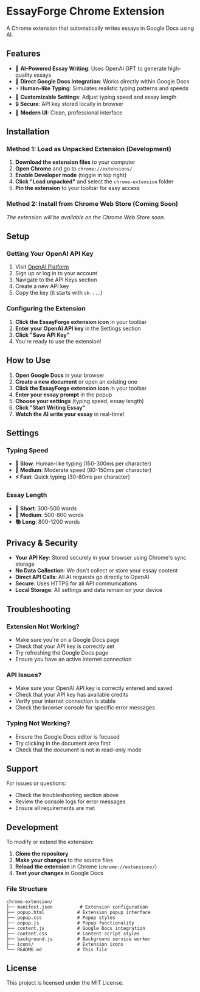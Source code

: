 # EssayForge Chrome Extension

A Chrome extension that automatically writes essays in Google Docs using AI.

## Features

- 🤖 **AI-Powered Essay Writing**: Uses OpenAI GPT to generate high-quality essays
- 📝 **Direct Google Docs Integration**: Works directly within Google Docs
- ⚡ **Human-like Typing**: Simulates realistic typing patterns and speeds
- 🎯 **Customizable Settings**: Adjust typing speed and essay length
- 🔒 **Secure**: API key stored locally in browser
- 📱 **Modern UI**: Clean, professional interface

## Installation

### Method 1: Load as Unpacked Extension (Development)

1. **Download the extension files** to your computer
2. **Open Chrome** and go to `chrome://extensions/`
3. **Enable Developer mode** (toggle in top right)
4. **Click "Load unpacked"** and select the `chrome-extension` folder
5. **Pin the extension** to your toolbar for easy access

### Method 2: Install from Chrome Web Store (Coming Soon)

*The extension will be available on the Chrome Web Store soon.*

## Setup

### Getting Your OpenAI API Key

1. Visit [OpenAI Platform](https://platform.openai.com/)
2. Sign up or log in to your account
3. Navigate to the API Keys section
4. Create a new API key
5. Copy the key (it starts with `sk-...`)

### Configuring the Extension

1. **Click the EssayForge extension icon** in your toolbar
2. **Enter your OpenAI API key** in the Settings section
3. **Click "Save API Key"**
4. You're ready to use the extension!

## How to Use

1. **Open Google Docs** in your browser
2. **Create a new document** or open an existing one
3. **Click the EssayForge extension icon** in your toolbar
4. **Enter your essay prompt** in the popup
5. **Choose your settings** (typing speed, essay length)
6. **Click "Start Writing Essay"**
7. **Watch the AI write your essay** in real-time!

## Settings

### Typing Speed
- **🐌 Slow**: Human-like typing (150-300ms per character)
- **🚀 Medium**: Moderate speed (80-150ms per character)
- **⚡ Fast**: Quick typing (30-80ms per character)

### Essay Length
- **📄 Short**: 300-500 words
- **📝 Medium**: 500-800 words
- **📚 Long**: 800-1200 words

## Privacy & Security

- **Your API Key**: Stored securely in your browser using Chrome's sync storage
- **No Data Collection**: We don't collect or store your essay content
- **Direct API Calls**: All AI requests go directly to OpenAI
- **Secure**: Uses HTTPS for all API communications
- **Local Storage**: All settings and data remain on your device

## Troubleshooting

### Extension Not Working?
- Make sure you're on a Google Docs page
- Check that your API key is correctly set
- Try refreshing the Google Docs page
- Ensure you have an active internet connection

### API Issues?
- Make sure your OpenAI API key is correctly entered and saved
- Check that your API key has available credits
- Verify your internet connection is stable
- Check the browser console for specific error messages

### Typing Not Working?
- Ensure the Google Docs editor is focused
- Try clicking in the document area first
- Check that the document is not in read-only mode

## Support

For issues or questions:
- Check the troubleshooting section above
- Review the console logs for error messages
- Ensure all requirements are met

## Development

To modify or extend the extension:

1. **Clone the repository**
2. **Make your changes** to the source files
3. **Reload the extension** in Chrome (`chrome://extensions/`)
4. **Test your changes** in Google Docs

### File Structure
```
chrome-extension/
├── manifest.json          # Extension configuration
├── popup.html            # Extension popup interface
├── popup.css             # Popup styles
├── popup.js              # Popup functionality
├── content.js            # Google Docs integration
├── content.css           # Content script styles
├── background.js         # Background service worker
├── icons/                # Extension icons
└── README.md             # This file
```

## License

This project is licensed under the MIT License.
